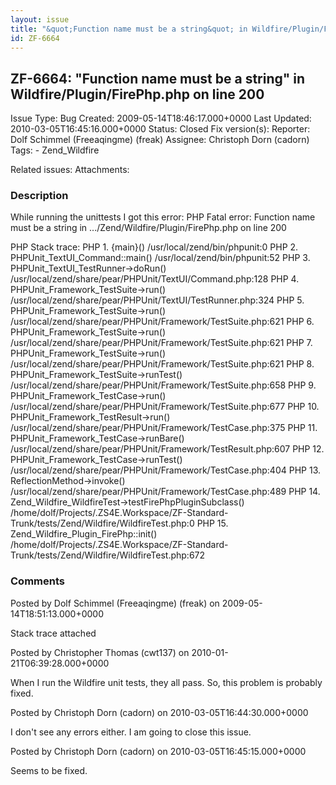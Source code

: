 ```yaml
---
layout: issue
title: "&quot;Function name must be a string&quot; in Wildfire/Plugin/FirePhp.php on line 200"
id: ZF-6664
---
```


ZF-6664: "Function name must be a string" in Wildfire/Plugin/FirePhp.php on line 200
------------------------------------------------------------------------------------

 Issue Type: Bug Created: 2009-05-14T18:46:17.000+0000 Last Updated: 2010-03-05T16:45:16.000+0000 Status: Closed Fix version(s): 
 Reporter:  Dolf Schimmel (Freeaqingme) (freak)  Assignee:  Christoph Dorn (cadorn)  Tags: - Zend\_Wildfire
 
 Related issues: 
 Attachments: 
### Description

While running the unittests I got this error: PHP Fatal error: Function name must be a string in .../Zend/Wildfire/Plugin/FirePhp.php on line 200

PHP Stack trace: PHP 1. {main}() /usr/local/zend/bin/phpunit:0 PHP 2. PHPUnit\_TextUI\_Command::main() /usr/local/zend/bin/phpunit:52 PHP 3. PHPUnit\_TextUI\_TestRunner->doRun() /usr/local/zend/share/pear/PHPUnit/TextUI/Command.php:128 PHP 4. PHPUnit\_Framework\_TestSuite->run() /usr/local/zend/share/pear/PHPUnit/TextUI/TestRunner.php:324 PHP 5. PHPUnit\_Framework\_TestSuite->run() /usr/local/zend/share/pear/PHPUnit/Framework/TestSuite.php:621 PHP 6. PHPUnit\_Framework\_TestSuite->run() /usr/local/zend/share/pear/PHPUnit/Framework/TestSuite.php:621 PHP 7. PHPUnit\_Framework\_TestSuite->run() /usr/local/zend/share/pear/PHPUnit/Framework/TestSuite.php:621 PHP 8. PHPUnit\_Framework\_TestSuite->runTest() /usr/local/zend/share/pear/PHPUnit/Framework/TestSuite.php:658 PHP 9. PHPUnit\_Framework\_TestCase->run() /usr/local/zend/share/pear/PHPUnit/Framework/TestSuite.php:677 PHP 10. PHPUnit\_Framework\_TestResult->run() /usr/local/zend/share/pear/PHPUnit/Framework/TestCase.php:375 PHP 11. PHPUnit\_Framework\_TestCase->runBare() /usr/local/zend/share/pear/PHPUnit/Framework/TestResult.php:607 PHP 12. PHPUnit\_Framework\_TestCase->runTest() /usr/local/zend/share/pear/PHPUnit/Framework/TestCase.php:404 PHP 13. ReflectionMethod->invoke() /usr/local/zend/share/pear/PHPUnit/Framework/TestCase.php:489 PHP 14. Zend\_Wildfire\_WildfireTest->testFirePhpPluginSubclass() /home/dolf/Projects/.ZS4E.Workspace/ZF-Standard-Trunk/tests/Zend/Wildfire/WildfireTest.php:0 PHP 15. Zend\_Wildfire\_Plugin\_FirePhp::init() /home/dolf/Projects/.ZS4E.Workspace/ZF-Standard-Trunk/tests/Zend/Wildfire/WildfireTest.php:672

 

 

### Comments

Posted by Dolf Schimmel (Freeaqingme) (freak) on 2009-05-14T18:51:13.000+0000

Stack trace attached

 

 

Posted by Christopher Thomas (cwt137) on 2010-01-21T06:39:28.000+0000

When I run the Wildfire unit tests, they all pass. So, this problem is probably fixed.

 

 

Posted by Christoph Dorn (cadorn) on 2010-03-05T16:44:30.000+0000

I don't see any errors either. I am going to close this issue.

 

 

Posted by Christoph Dorn (cadorn) on 2010-03-05T16:45:15.000+0000

Seems to be fixed.

 

 